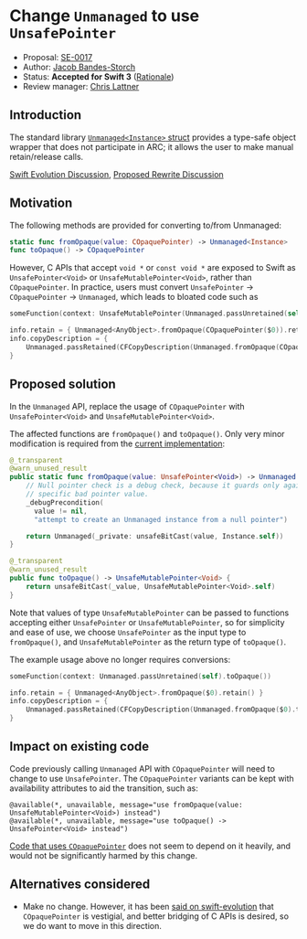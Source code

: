 # Change `Unmanaged` to use `UnsafePointer`

* Proposal: [SE-0017](https://github.com/apple/swift-evolution/blob/master/proposals/0017-convert-unmanaged-to-use-unsafepointer.md)
* Author: [Jacob Bandes-Storch](https://github.com/jtbandes)
* Status: **Accepted for Swift 3** ([Rationale](http://thread.gmane.org/gmane.comp.lang.swift.evolution/16118))
* Review manager: [Chris Lattner](https://github.com/lattner)

## Introduction

The standard library [`Unmanaged<Instance>` struct](https://github.com/apple/swift/blob/master/stdlib/public/core/Unmanaged.swift) provides a type-safe object wrapper that does not participate in ARC; it allows the user to make manual retain/release calls.

[Swift Evolution Discussion](http://thread.gmane.org/gmane.comp.lang.swift.evolution/9877), [Proposed Rewrite Discussion](http://thread.gmane.org/gmane.comp.lang.swift.evolution/68/)

## Motivation

The following methods are provided for converting to/from Unmanaged:

```swift
static func fromOpaque(value: COpaquePointer) -> Unmanaged<Instance>
func toOpaque() -> COpaquePointer
```

However, C APIs that accept `void *` or `const void *` are exposed to Swift as `UnsafePointer<Void>` or `UnsafeMutablePointer<Void>`, rather than `COpaquePointer`. In practice, users must convert `UnsafePointer` → `COpaquePointer` → `Unmanaged`, which leads to bloated code such as

```swift
someFunction(context: UnsafeMutablePointer(Unmanaged.passUnretained(self).toOpaque()))

info.retain = { Unmanaged<AnyObject>.fromOpaque(COpaquePointer($0)).retain() }
info.copyDescription = {
    Unmanaged.passRetained(CFCopyDescription(Unmanaged.fromOpaque(COpaquePointer($0)).takeUnretainedValue()))
}
```

## Proposed solution

In the `Unmanaged` API, replace the usage of `COpaquePointer` with `UnsafePointer<Void>` and `UnsafeMutablePointer<Void>`.

The affected functions are `fromOpaque()` and `toOpaque()`. Only very minor modification is required from the [current implementation](https://github.com/apple/swift/blob/0287ac7fd94af0fb860b5444e1bd26faded88e39/stdlib/public/core/Unmanaged.swift#L32-L54):

```swift
@_transparent
@warn_unused_result
public static func fromOpaque(value: UnsafePointer<Void>) -> Unmanaged {
    // Null pointer check is a debug check, because it guards only against one
    // specific bad pointer value.
    _debugPrecondition(
      value != nil,
      "attempt to create an Unmanaged instance from a null pointer")

    return Unmanaged(_private: unsafeBitCast(value, Instance.self))
}

@_transparent
@warn_unused_result
public func toOpaque() -> UnsafeMutablePointer<Void> {
    return unsafeBitCast(_value, UnsafeMutablePointer<Void>.self)
}
```

Note that values of type `UnsafeMutablePointer` can be passed to functions accepting either `UnsafePointer` or `UnsafeMutablePointer`, so for simplicity and ease of use, we choose `UnsafePointer` as the input type to `fromOpaque()`, and `UnsafeMutablePointer` as the return type of `toOpaque()`.

The example usage above no longer requires conversions:

```swift
someFunction(context: Unmanaged.passUnretained(self).toOpaque())

info.retain = { Unmanaged<AnyObject>.fromOpaque($0).retain() }
info.copyDescription = {
    Unmanaged.passRetained(CFCopyDescription(Unmanaged.fromOpaque($0).takeUnretainedValue()))
}
```

## Impact on existing code

Code previously calling `Unmanaged` API with `COpaquePointer` will need to change to use `UnsafePointer`. The `COpaquePointer` variants can be kept with availability attributes to aid the transition, such as:

    @available(*, unavailable, message="use fromOpaque(value: UnsafeMutablePointer<Void>) instead")
    @available(*, unavailable, message="use toOpaque() -> UnsafePointer<Void> instead")

[Code that uses `COpaquePointer`](https://github.com/search?q=COpaquePointer&type=Code) does not seem to depend on it heavily, and would not be significantly harmed by this change.

## Alternatives considered

- Make no change. However, it has been [said on swift-evolution](https://lists.swift.org/pipermail/swift-evolution/Week-of-Mon-20151207/001096.html) that `COpaquePointer` is vestigial, and better bridging of C APIs is desired, so we do want to move in this direction.

